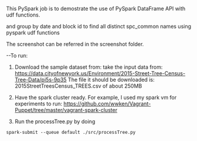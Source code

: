 This PySpark job is to demostrate the use of PySpark DataFrame API with udf functions. 

and group by date and block id to find all distinct spc_common names using pyspark udf functions

The screenshot can be referred in the screenshot folder.

--To run:

1) Download the sample dataset from: take the input data from: https://data.cityofnewyork.us/Environment/2015-Street-Tree-Census-Tree-Data/pi5s-9p35
    The file it should be downloaded is: 2015StreetTreesCensus_TREES.csv of about 250MB
    
2) Have the spark cluster ready.  For example, I used my spark vm for experiments to run: https://github.com/wwken/Vagrant-Puppet/tree/master/vagrant-spark-cluster

3) Run the processTree.py by doing 
```
spark-submit --queue default ./src/processTree.py 
```
